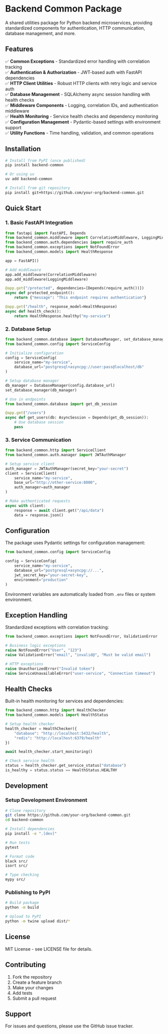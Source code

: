 # Backend Common Package

A shared utilities package for Python backend microservices, providing standardized components for authentication, HTTP communication, database management, and more.

## Features

✅ **Common Exceptions** - Standardized error handling with correlation tracking  
✅ **Authentication & Authorization** - JWT-based auth with FastAPI dependencies  
✅ **HTTP Client Utilities** - Robust HTTP clients with retry logic and service auth  
✅ **Database Management** - SQLAlchemy async session handling with health checks  
✅ **Middleware Components** - Logging, correlation IDs, and authentication middleware  
✅ **Health Monitoring** - Service health checks and dependency monitoring  
✅ **Configuration Management** - Pydantic-based settings with environment support  
✅ **Utility Functions** - Time handling, validation, and common operations  

## Installation

```bash
# Install from PyPI (once published)
pip install backend-common

# Or using uv
uv add backend-common

# Install from git repository
pip install git+https://github.com/your-org/backend-common.git
```

## Quick Start

### 1. Basic FastAPI Integration

```python
from fastapi import FastAPI, Depends
from backend_common.middleware import CorrelationMiddleware, LoggingMiddleware
from backend_common.auth.dependencies import require_auth
from backend_common.exceptions import NotFoundError
from backend_common.models import HealthResponse

app = FastAPI()

# Add middleware
app.add_middleware(CorrelationMiddleware)
app.add_middleware(LoggingMiddleware)

@app.get("/protected", dependencies=[Depends(require_auth())])
async def protected_endpoint():
    return {"message": "This endpoint requires authentication"}

@app.get("/health", response_model=HealthResponse)
async def health_check():
    return HealthResponse.healthy("my-service")
```

### 2. Database Setup

```python
from backend_common.database import DatabaseManager, set_database_manager
from backend_common.config import ServiceConfig

# Initialize configuration
config = ServiceConfig(
    service_name="my-service",
    database_url="postgresql+asyncpg://user:pass@localhost/db"
)

# Setup database manager
db_manager = DatabaseManager(config.database_url)
set_database_manager(db_manager)

# Use in endpoints
from backend_common.database import get_db_session

@app.get("/users")
async def get_users(db: AsyncSession = Depends(get_db_session)):
    # Use database session
    pass
```

### 3. Service Communication

```python
from backend_common.http import ServiceClient
from backend_common.auth.manager import JWTAuthManager

# Setup service client
auth_manager = JWTAuthManager(secret_key="your-secret")
client = ServiceClient(
    service_name="my-service",
    base_url="http://other-service:8000",
    auth_manager=auth_manager
)

# Make authenticated requests
async with client:
    response = await client.get("/api/data")
    data = response.json()
```

## Configuration

The package uses Pydantic settings for configuration management:

```python
from backend_common.config import ServiceConfig

config = ServiceConfig(
    service_name="my-service",
    database_url="postgresql+asyncpg://...",
    jwt_secret_key="your-secret-key",
    environment="production"
)
```

Environment variables are automatically loaded from `.env` files or system environment.

## Exception Handling

Standardized exceptions with correlation tracking:

```python
from backend_common.exceptions import NotFoundError, ValidationError

# Business logic exceptions
raise NotFoundError("User", "123")
raise ValidationError("email", "invalid@", "Must be valid email")

# HTTP exceptions  
raise UnauthorizedError("Invalid token")
raise ServiceUnavailableError("user-service", "Connection timeout")
```

## Health Checks

Built-in health monitoring for services and dependencies:

```python
from backend_common.http import HealthChecker
from backend_common.models import HealthStatus

# Setup health checker
health_checker = HealthChecker({
    "database": "http://localhost:5432/health",
    "redis": "http://localhost:6379/health"
})

await health_checker.start_monitoring()

# Check service health
status = health_checker.get_service_status("database")
is_healthy = status.status == HealthStatus.HEALTHY
```

## Development

### Setup Development Environment

```bash
# Clone repository
git clone https://github.com/your-org/backend-common.git
cd backend-common

# Install dependencies
pip install -e ".[dev]"

# Run tests
pytest

# Format code
black src/
isort src/

# Type checking
mypy src/
```

### Publishing to PyPI

```bash
# Build package
python -m build

# Upload to PyPI
python -m twine upload dist/*
```

## License

MIT License - see LICENSE file for details.

## Contributing

1. Fork the repository
2. Create a feature branch
3. Make your changes
4. Add tests
5. Submit a pull request

## Support

For issues and questions, please use the GitHub issue tracker.
